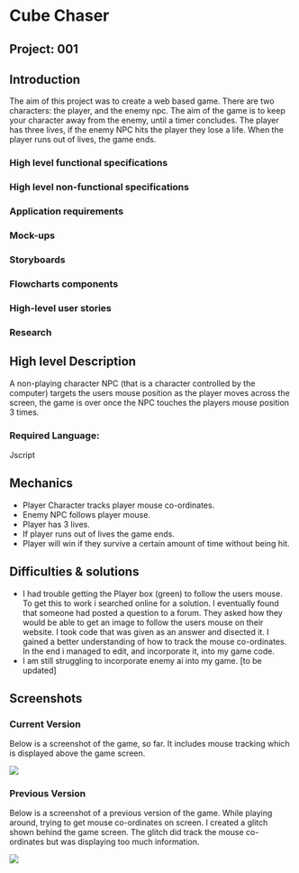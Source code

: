 # Cube Chaser

## Project: 001

## Introduction
The aim of this project was to create a web based game. There are two characters: the player, and the enemy npc. The aim of the game is to keep your character away from the enemy, until a timer concludes. The player has three lives, if the enemy NPC hits the player they lose a life. When the player runs out of lives, the game ends. 

### High level functional specifications
### High level non-functional specifications
### Application requirements
### Mock-ups
### Storyboards
### Flowcharts components
### High-level user stories
### Research

## High level Description
A non-playing character NPC (that is a character controlled by the computer) targets the users mouse position as the player moves across the screen, the game is over once the NPC touches the players mouse position 3 times. 

### Required Language: 
Jscript

## Mechanics
- Player Character tracks player mouse co-ordinates.
- Enemy NPC follows player mouse.
- Player has 3 lives.
- If player runs out of lives the game ends.
- Player will win if they survive a certain amount of time without being hit.

## Difficulties & solutions
- I had trouble getting the Player box (green) to follow the users mouse. To get this to work i searched online for a solution. I eventually found that someone had posted a question to a forum. They asked how they would be able to get an image to follow the users mouse on their website. I took code that was given as an answer and disected it. I gained a better understanding of how to track the mouse co-ordinates. In the end i managed to edit, and incorporate it, into my game code. 
- I am still struggling to incorporate enemy ai into my game. [to be updated]

## Screenshots

### Current Version
Below is a screenshot of the game, so far. It includes mouse tracking which is displayed above the game screen. 

![](https://i.imgur.com/VmtoARP.png)

### Previous Version
Below is a screenshot of a previous version of the game. While playing around, trying to get mouse co-ordinates on screen. I created a glitch shown behind the game screen. The glitch did track the mouse co-ordinates but was displaying too much information.

![](https://i.imgur.com/EinbZwm.jpg)
